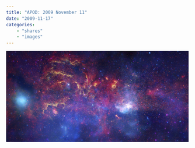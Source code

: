```yaml
---
title: "APOD: 2009 November 11"
date: "2009-11-17"
categories:
    - "shares"
    - "images"
---
```


![](tumblr_kszzgsUOpb1qz4vrlo1_500.jpg "[Great Observatories Explore Galactic Center](http://antwrp.gsfc.nasa.gov/apod/ap091111.html)")
